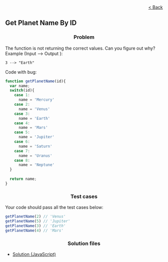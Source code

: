 <p align="right">
  <a href="../home.md">< Back</a>
</p>

<h2>Get Planet Name By ID</h2>

<h3 align="center">Problem</h3>

<p>The function is not returning the correct values. Can you figure out why?
Example (Input --> Output ):</p>

<code>3 --> "Earth"</code>

<p>Code with bug:</p>

```js
function getPlanetName(id){
  var name;
  switch(id){
    case 1:
      name = 'Mercury'
    case 2:
      name = 'Venus'
    case 3:
      name = 'Earth'
    case 4:
      name = 'Mars'
    case 5:
      name = 'Jupiter'
    case 6:
      name = 'Saturn'
    case 7:
      name = 'Uranus'
    case 8:
      name = 'Neptune'
  }
  
  return name;
}
```

<h3 align="center">Test cases</h3>

<p>Your code should pass all the test cases below:</p>

```js
getPlanetName(2) // 'Venus'
getPlanetName(5) // 'Jupiter'
getPlanetName(3) // 'Earth'
getPlanetName(4) // 'Mars'
```

<h3 align="center">Solution files</h3>

- [Solution (JavaScript)](./solution.js)